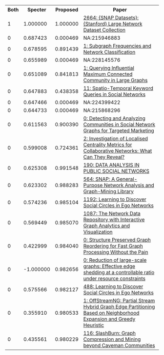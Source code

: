 <html><table><tr>
<th>Both</th>
<th>Specter</th>
<th>Proposed</th>
<th>Paper</th>
</tr>
<tr>
<td>1</td>
<td>1.000000</td>
<td>1.000000</td>
<td><a href="https://www.semanticscholar.org/paper/404ae4a2b31d5c2184861cf702f953e47db40cab">2664: {SNAP Datasets}: {Stanford} Large Network Dataset Collection</a></td>
</tr>
<tr>
<td>0</td>
<td>0.687423</td>
<td>0.000469</td>
<td>NA:215946883</td>
</tr>
<tr>
<td>0</td>
<td>0.678595</td>
<td>0.891439</td>
<td><a href="https://www.semanticscholar.org/paper/91c4aef2b2595fd8e7203ebc32fdf0ec94ad8f16">1: Subgraph Frequencies and Network Classification</a></td>
</tr>
<tr>
<td>0</td>
<td>0.655989</td>
<td>0.000469</td>
<td>NA:228145576</td>
</tr>
<tr>
<td>0</td>
<td>0.651089</td>
<td>0.841813</td>
<td><a href="https://www.semanticscholar.org/paper/d08a8c97ac8e651d4410ed0cfb19f1479cca12c5">1: Querying Influential Maximum Connected Community in Large Graphs</a></td>
</tr>
<tr>
<td>0</td>
<td>0.647883</td>
<td>0.438358</td>
<td><a href="https://www.semanticscholar.org/paper/c4f404e57e928bfdeb01701ca4fac86847abd3df">11: Spatio-Temporal Keyword Queries in Social Networks</a></td>
</tr>
<tr>
<td>0</td>
<td>0.647466</td>
<td>0.000469</td>
<td>NA:224399422</td>
</tr>
<tr>
<td>0</td>
<td>0.644733</td>
<td>0.000469</td>
<td>NA:215868296</td>
</tr>
<tr>
<td>0</td>
<td>0.611563</td>
<td>0.900390</td>
<td><a href="https://www.semanticscholar.org/paper/5ef80fa75b6a1380bf650fab4db9272673c43da6">0: Detecting and Analyzing Communities in Social Network Graphs for Targeted Marketing</a></td>
</tr>
<tr>
<td>0</td>
<td>0.599008</td>
<td>0.724361</td>
<td><a href="https://www.semanticscholar.org/paper/769c9cd2543fdc0983eb8c7a93a7097cf2fd125d">2: Investigation of Localised Centrality Metrics for Collaborative Networks: What Can They Reveal?</a></td>
</tr>
<tr>
<td>0</td>
<td>0.625308</td>
<td>0.991548</td>
<td><a href="https://www.semanticscholar.org/paper/bcf7b5cef77274ea00a9de1473f80d2705e5a3a1">190: DATA ANALYSIS IN PUBLIC SOCIAL NETWORKS</a></td>
</tr>
<tr>
<td>0</td>
<td>0.623302</td>
<td>0.988283</td>
<td><a href="https://www.semanticscholar.org/paper/10aa9ee7caaf9381b6a0468ae899a9729824a6b7">564: SNAP: A General-Purpose Network Analysis and Graph-Mining Library</a></td>
</tr>
<tr>
<td>0</td>
<td>0.574236</td>
<td>0.985104</td>
<td><a href="https://www.semanticscholar.org/paper/700dd2b620c12b06ba47225752b300c2c8d8c31f">1192: Learning to Discover Social Circles in Ego Networks</a></td>
</tr>
<tr>
<td>0</td>
<td>0.569449</td>
<td>0.985070</td>
<td><a href="https://www.semanticscholar.org/paper/93ee8e1c05d11d63aa3d61653b2c8bae75e0aecd">1087: The Network Data Repository with Interactive Graph Analytics and Visualization</a></td>
</tr>
<tr>
<td>0</td>
<td>0.422999</td>
<td>0.984040</td>
<td><a href="https://www.semanticscholar.org/paper/fc1b2cfca19277842f6fdab9b427fe9b0b66f8a8">0: Structure Preserved Graph Reordering for Fast Graph Processing Without the Pain</a></td>
</tr>
<tr>
<td>0</td>
<td>-1.000000</td>
<td>0.982656</td>
<td><a href="https://www.semanticscholar.org/paper/0db6669287e0c036ff70426a0aae405f4d94bd13">0: Reduction of large-scale graphs: Effective edge shedding at a controllable ratio under resource constraints</a></td>
</tr>
<tr>
<td>0</td>
<td>0.575566</td>
<td>0.982127</td>
<td><a href="https://www.semanticscholar.org/paper/71b64035eacf2986ca7c153ebec72eb781a23931">488: Learning to Discover Social Circles in Ego Networks</a></td>
</tr>
<tr>
<td>0</td>
<td>0.355910</td>
<td>0.980533</td>
<td><a href="https://www.semanticscholar.org/paper/42a3b8e9d29f0a320ca402dd8ab579da222f6a6b">1: OffStreamNG: Partial Stream Hybrid Graph Edge Partitioning Based on Neighborhood Expansion and Greedy Heuristic</a></td>
</tr>
<tr>
<td>0</td>
<td>0.435561</td>
<td>0.980229</td>
<td><a href="https://www.semanticscholar.org/paper/1a4edf228e648b54fab3f25df82817cfd0a5bb42">116: SlashBurn: Graph Compression and Mining beyond Caveman Communities</a></td>
</tr>
</table></html>

